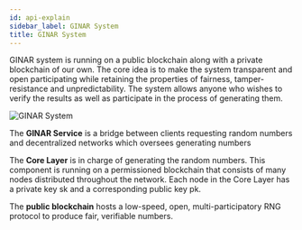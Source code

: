 ```yaml
---
id: api-explain
sidebar_label: GINAR System 
title: GINAR System
---
```


GINAR system is running on a public blockchain along with a private blockchain of our own. The core idea is to make the system transparent and open participating while retaining the properties of fairness, tamper-resistance and unpredictability. The system allows anyone who wishes to verify the results as well as participate in the process of generating them.

![GINAR System](./picture/System.png)

The **GINAR Service** is a bridge between clients requesting random numbers and decentralized networks which oversees generating numbers

The **Core Layer** is in charge of generating the random numbers. This component is running on a permissioned blockchain that consists of many nodes distributed throughout the network. Each node in the Core Layer has a private key sk and a corresponding public key pk.

The **public blockchain** hosts a low-speed, open, multi-participatory RNG protocol to produce fair, verifiable numbers.

